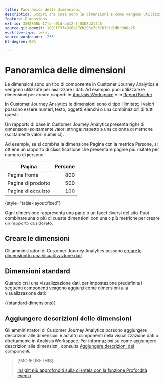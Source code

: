 ```yaml
---
title: Panoramica delle dimensioni
description: Scopri che cosa sono le dimensioni e come vengono utilizzate in Customer Journey Analytics.
feature: Dimensions
exl-id: 3592808b-17fd-401d-ab12-ff0308b21f45
source-git-commit: 1891f73f4326a178b293e7c3763d0d1dbc000a25
workflow-type: tm+mt
source-wordcount: '235'
ht-degree: 93%

---
```


# Panoramica delle dimensioni

Le dimensioni sono un tipo di componente in Customer Journey Analytics e vengono utilizzate per analizzare i dati. Ad esempio, puoi utilizzare le dimensioni per creare rapporti in [Analysis Workspace](/help/analysis-workspace/home.md) o in [Report Builder](/help/report-builder/rb-overview.md).

In Customer Journey Analytics le dimensioni sono di tipo illimitato; i valori possono essere numeri, testo, oggetti, elenchi o una combinazioni di tutti questi.

Un rapporto di base in Customer Journey Analytics presenta righe di dimensioni (solitamente valori stringa) rispetto a una colonna di metriche (solitamente valori numerici).

Ad esempio, se si combina la dimensione Pagina con la metrica Persone, si ottiene un rapporto di classificazione che presenta le pagine più visitate per numero di persone:

| Pagina | Persone |
| --- | ---: |
| Pagina Home | 800 |
| Pagina di prodotto | 500 |
| Pagina di acquisto | 100 |

{style="table-layout:fixed"}

Ogni dimensione rappresenta una parte o un facet diversi del sito. Puoi combinare una o più di queste dimensioni con una o più metriche per creare un rapporto desiderato.


## Creare le dimensioni

Gli amministratori di Customer Journey Analytics possono [creare le dimensioni in una visualizzazione dati](/help/data-views/create-dataview.md#components).

## Dimensioni standard

Quando crei una visualizzazione dati, per impostazione predefinita i seguenti componenti vengono aggiunti come dimensioni alla visualizzazione dati:

{{standard-dimensions}}


## Aggiungere descrizioni delle dimensioni

Gli amministratori di Customer Journey Analytics possono aggiungere descrizioni alle dimensioni e ad altri componenti nella visualizzazione dati o direttamente in Analysis Workspace. Per informazioni su come aggiungere descrizioni alle dimensioni, consulta [Aggiungere descrizioni dei componenti](/help/components/add-component-descriptions.md).

>[!MORELIKETHIS]
>
>[Insight più approfonditi sulla clientela con la funzione Profondità evento](https://experienceleaguecommunities.adobe.com/t5/adobe-analytics-blogs/discover-deeper-customer-insights-with-adobe-customer-journey/ba-p/753947#M576)
>

